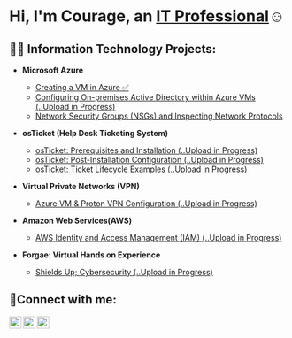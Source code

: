 <h1>Hi, I'm Courage, an <a href="https://www.linkedin.com/in/courage-acheampong-27530323b/">IT Professional</a>☺</h1>

<h2>👨‍💻 Information Technology Projects:</h2>

- <b>Microsoft Azure</b>
  - [Creating a VM in Azure ✅](https://github.com/Courela23/vms-azure)
  - [Configuring On-premises Active Directory within Azure VMs (..Upload in Progress)](https://github.com/Courela23/configure-ad)
  - [Network Security Groups (NSGs) and Inspecting Network Protocols](https://github.com/Courela23/azure-network-protocols)
 
- <b>osTicket (Help Desk Ticketing System)</b>
  - [osTicket: Prerequisites and Installation (..Upload in Progress)](https://github.com/Courela23/osticket-prereqs)
  - [osTicket: Post-Installation Configuration (..Upload in Progress)](https://github.com/joshmadakorcc/post-install-config)
  - [osTicket: Ticket Lifecycle Examples (..Upload in Progress)](https://github.com/joshmadakorcc/ticket-lifecycle)
    
- <b>Virtual Private Networks (VPN)</b>
  - [Azure VM & Proton VPN Configuration (..Upload in Progress)](https://github.com/Courela23/vpn-config)
    
- <b>Amazon Web Services(AWS)</b>
  - [AWS Identity and Access Management (IAM) (..Upload in Progress)](https://github.com/Courela23/aws-user-groups)
    
- <b>Forgae: Virtual Hands on Experience</b>
  - [Shields Up; Cybersecurity (..Upload in Progress)](https://github.com/Courela23/aws-user-groups)
<h2>🤳Connect with me:</h2>

[<img align="left" alt="Josh | Twitter" width="22px" src="https://cdn.jsdelivr.net/npm/simple-icons@v3/icons/twitter.svg" />][twitter]
[<img align="left" alt="Josh | LinkedIn" width="22px" src="https://cdn.jsdelivr.net/npm/simple-icons@v3/icons/linkedin.svg" />][linkedin]
[<img align="left" alt="Josh | Instagram" width="22px" src="https://cdn.jsdelivr.net/npm/simple-icons@v3/icons/instagram.svg" />][instagram]


[twitter]: https://twitter.com/Josh
[instagram]: https://www.instagram.com/Josh
[linkedin]: https://linkedin.com/in/Josh
